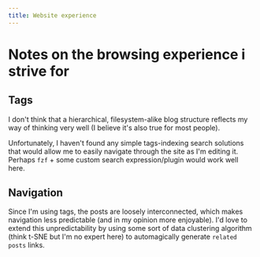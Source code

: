 ```yaml
---
title: Website experience
---
```


# Notes on the browsing experience i strive for

## Tags

I don't think that a hierarchical, filesystem-alike blog structure reflects my
way of thinking very well (I believe it's also true for most people).

Unfortunately, I haven't found any simple tags-indexing search solutions that
would allow me to easily navigate through the site as I'm editing it.
Perhaps `fzf` + some custom search expression/plugin would work well here.

## Navigation

Since I'm using tags, the posts are loosely interconnected, which makes navigation
less predictable (and in my opinion more enjoyable). I'd love to extend this unpredictability
by using some sort of data clustering algorithm (think t-SNE but I'm no expert here)
to automagically generate `related posts` links.

